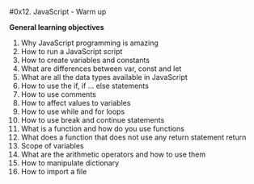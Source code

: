 #0x12. JavaScript - Warm up

<b>General learning objectives </b>
<ol>
<li>Why JavaScript programming is amazing</li>
<li>How to run a JavaScript script</li>
<li>How to create variables and constants</li>
<li>What are differences between var, const and let</li>
<li>What are all the data types available in JavaScript</li>
<li>How to use the if, if ... else statements</li>
<li>How to use comments</li>
<li>How to affect values to variables</li>
<li>How to use while and for loops</li>
<li>How to use break and continue statements</li>
<li>What is a function and how do you use functions</li>
<li>What does a function that does not use any return statement return</li>
<li>Scope of variables</li>
<li>What are the arithmetic operators and how to use them</li>
<li>How to manipulate dictionary</li>
<li>How to import a file</li>
</ol>
